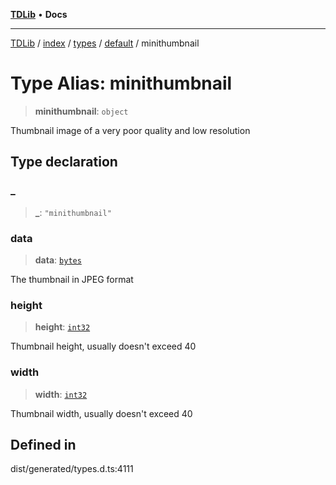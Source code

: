 [**TDLib**](../../../../../../README.md) • **Docs**

***

[TDLib](../../../../../../modules.md) / [index](../../../../../README.md) / [types](../../../README.md) / [default](../README.md) / minithumbnail

# Type Alias: minithumbnail

> **minithumbnail**: `object`

Thumbnail image of a very poor quality and low resolution

## Type declaration

### \_

> **\_**: `"minithumbnail"`

### data

> **data**: [`bytes`](bytes.md)

The thumbnail in JPEG format

### height

> **height**: [`int32`](int32.md)

Thumbnail height, usually doesn't exceed 40

### width

> **width**: [`int32`](int32.md)

Thumbnail width, usually doesn't exceed 40

## Defined in

dist/generated/types.d.ts:4111
